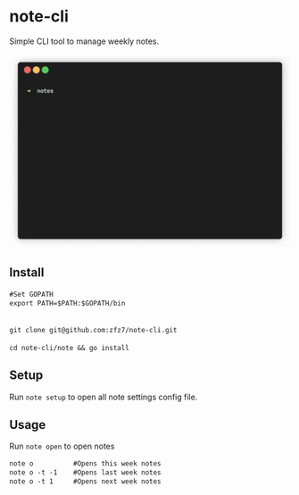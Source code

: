 # note-cli
Simple CLI tool to manage weekly notes.

![demo screencast](.github/cli-demo.gif)

## Install
```
#Set GOPATH
export PATH=$PATH:$GOPATH/bin


git clone git@github.com:zfz7/note-cli.git

cd note-cli/note && go install
```

## Setup
Run `note setup` to open all note settings config file.

## Usage
Run `note open` to open notes

```
note o          #Opens this week notes
note o -t -1    #Opens last week notes
note o -t 1     #Opens next week notes
```
